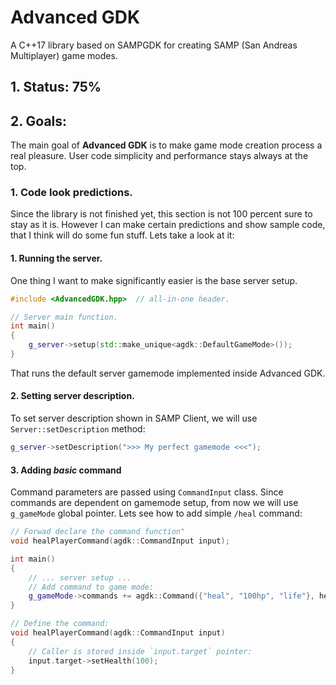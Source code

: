 # Advanced GDK
A C++17 library based on SAMPGDK for creating SAMP (San Andreas Multiplayer) game modes.
## 1. Status: 75%
## 2. Goals:
The main goal of **Advanced GDK** is to make game mode creation process a real pleasure. User code simplicity and performance stays always at the top.
### 1. Code look predictions.
Since the library is not finished yet, this section is not 100 percent sure to stay as it is. However I can make certain predictions and show sample code, that I think will do some fun stuff. Lets take a look at it:
#### 1. Running the server.
One thing I want to make significantly easier is the base server setup.
```cpp
#include <AdvancedGDK.hpp>	// all-in-one header.

// Server main function.
int main()
{
    g_server->setup(std::make_unique<agdk::DefaultGameMode>());
}
```
That runs the default server gamemode implemented inside Advanced GDK.
#### 2. Setting server description.
To set server description shown in SAMP Client, we will use `Server::setDescription` method:
```cpp
g_server->setDescription(">>> My perfect gamemode <<<");
```

#### 3. Adding _basic_ command
Command parameters are passed using `CommandInput` class. Since commands are dependent on gamemode setup, from now we will use `g_gameMode` global pointer. Lets see how to add simple `/heal` command:
```cpp
// Forwad declare the command function"
void healPlayerCommand(agdk::CommandInput input);

int main()
{
    // ... server setup ...
	// Add command to game mode:
	g_gameMode->commands += agdk::Command({"heal", "100hp", "life"}, healPlayerCommand);
}

// Define the command:
void healPlayerCommand(agdk::CommandInput input)
{
	// Caller is stored inside `input.target` pointer:
	input.target->setHealth(100);
}
```
